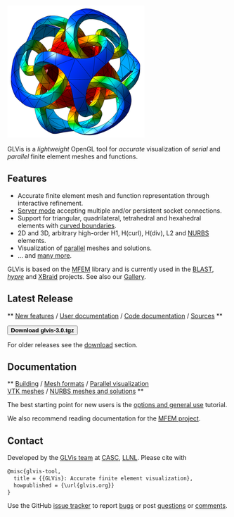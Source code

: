 <div class="col-md-6" markdown="1">

[<img class="centered" src="img/logo-300.png" alt="GLVis logo">](gallery.md)

GLVis is a _lightweight_ OpenGL tool for _accurate_ visualization of _serial_ and _parallel_ finite element meshes and functions.

## Features

 * Accurate finite element mesh and function representation through interactive refinement.
 * [Server mode](options-and-general-use.md#server-mode) accepting multiple and/or persistent socket connections.
 * Support for triangular, quadrilateral, tetrahedral and hexahedral elements with [curved boundaries](mesh-formats.md#curvilinear-and-more-general-meshes).
 * 2D and 3D, arbitrary high-order H1, H(curl), H(div), L2 and [NURBS](NURBS.md) elements.
 * Visualization of [parallel](parallel-visualization.md) meshes and solutions.
 * ... and [many more](features.md).

GLVis is based on the [MFEM](http://mfem.org) library and is currently used in the [BLAST](http://www.llnl.gov/casc/blast), _[hypre](http://www.llnl.gov/casc/hypre)_ and [XBraid](http://www.llnl.gov/casc/xbraid) projects. See also our [Gallery](gallery.md).

</div><div class="col-md-6" markdown="1">

## Latest Release

**
[New features](https://raw.githubusercontent.com/glvis/glvis/master/CHANGELOG)
/ [User documentation](https://raw.githubusercontent.com/glvis/glvis/master/README) 
/ [Code documentation](http://glvis.github.io/doxygen/html/index.html) 
/ [Sources](https://github.com/glvis/glvis)
**

[<button type="button" class="btn btn-success">
**Download glvis-3.0.tgz**
</button>](http://goo.gl/HcdvqY)

For older releases see the [download](download.md) section.

## Documentation

**
[Building](http://mfem.org/building) 
/ [Mesh formats](mesh-formats.md) 
/ [Parallel visualization](parallel-visualization.md) 
<br> [VTK meshes](curvilinear-vtk-meshes.md) 
/ [NURBS meshes and solutions](nurbs.md) 
**

The best starting point for new users is the [options and general use](options-and-general-use.md) tutorial.

We also recommend reading documentation for the [MFEM project](http://mfem.org).

## Contact

Developed by the [GLVis team](about.md) at [CASC](http://computation.llnl.gov/casc/),
[LLNL](https://www.llnl.gov/). Please cite with

    @misc{glvis-tool,
      title = {{GLVis}: Accurate finite element visualization},
      howpublished = {\url{glvis.org}}
    }

Use the GitHub [issue tracker](https://github.com/glvis/glvis/issues)
to report [bugs](https://github.com/glvis/glvis/issues/new?labels=bug)
or post [questions](https://github.com/glvis/glvis/issues/new?labels=question)
or [comments](https://github.com/glvis/glvis/issues/new?labels=comment).

</div>

<div class="col-md-12"></div>
